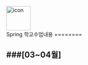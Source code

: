 <div style="display: flex; align-items: flex-start; align-self:center"><img src="https://techstack-generator.vercel.app/java-icon.svg" alt="icon" width="65" height="65" /></div> 
Spring 학교수업내용
========

###[03~04월]
- 
